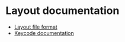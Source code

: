 
# Layout documentation

* [Layout file format](../doc/layout_format.md)
* [Keycode documentation](../doc/keycodes.md)
